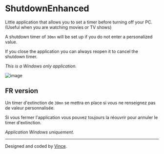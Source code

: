 # ShutdownEnhanced

Little application that allows you to set a timer before turning off your PC. 
(Useful when you are watching movies or TV shows)

A shutdown timer of `30mn` will be set up if you do not enter a personalized value.

If you close the application you can always reopen it to cancel the shutdown timer.

*This is a Windows only application.*

![image](https://github.com/VinceGsm/ShutdownEnhanced/assets/29730840/cc325148-1bb9-4810-8cce-4facd7ec03b4)


## FR version

Un timer d'extinction de `30mn` se mettra en place si vous ne renseignez pas de valeur personnalisée.

Si vous fermer l'application vous pouvez toujours la réouvrir pour annuler le timer d'extinction.

*Application Windows uniquement.*

-----------------

Designed and coded by [Vince](https://github.com/VinceGsmn).
